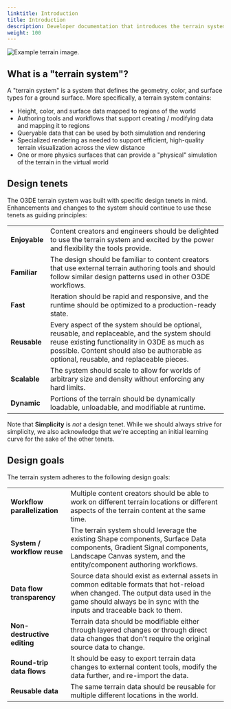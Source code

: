 ```yaml
---
linktitle: Introduction
title: Introduction
description: Developer documentation that introduces the terrain system.
weight: 100
---
```


![Example terrain image.](/images/user-guide/visualization/environments/terrain/terrain-example.png)

## What is a "terrain system"?

A "terrain system" is a system that defines the geometry, color, and surface types for a ground surface. More specifically, a terrain system contains:

* Height, color, and surface data mapped to regions of the world
* Authoring tools and workflows that support creating / modifying data and mapping it to regions
* Queryable data that can be used by both simulation and rendering
* Specialized rendering as needed to support efficient, high-quality terrain visualization across the view distance
* One or more physics surfaces that can provide a "physical" simulation of the terrain in the virtual world

## Design tenets

The O3DE terrain system was built with specific design tenets in mind. Enhancements and changes to the system should continue to use these tenets as guiding principles:

| | |
| - | - |
| **Enjoyable** | Content creators and engineers should be delighted to use the terrain system and excited by the power and flexibility the tools provide.|
| **Familiar** | The design should be familiar to content creators that use external terrain authoring tools and should follow similar design patterns used in other O3DE workflows.|
| **Fast** | Iteration should be rapid and responsive, and the runtime should be optimized to a production-ready state.|
| **Reusable** | Every aspect of the system should be optional, reusable, and replaceable, and the system should reuse existing functionality in O3DE as much as possible. Content should also be authorable as optional, reusable, and replaceable pieces.|
| **Scalable** | The system should scale to allow for worlds of arbitrary size and density without enforcing any hard limits.|
| **Dynamic** | Portions of the terrain should be dynamically loadable, unloadable, and modifiable at runtime.|

Note that **Simplicity** is _not_ a design tenet.  While we should always strive for simplicity, we also acknowledge that we're accepting an initial learning curve for the sake of the other tenets.

## Design goals

The terrain system adheres to the following design goals:

| | |
| - | - |
| **Workflow parallelization** | Multiple content creators should be able to work on different terrain locations or different aspects of the terrain content at the same time.|
| **System / workflow reuse** | The terrain system should leverage the existing Shape components, Surface Data components, Gradient Signal components, Landscape Canvas system, and the entity/component authoring workflows.|
| **Data flow transparency** | Source data should exist as external assets in common editable formats that hot-reload when changed. The output data used in the game should always be in sync with the inputs and traceable back to them.|
| **Non-destructive editing** | Terrain data should be modifiable either through layered changes or through direct data changes that don't require the original source data to change. |
| **Round-trip data flows** | It should be easy to export terrain data changes to external content tools, modify the data further, and re-import the data. |
| **Reusable data** | The same terrain data should be reusable for multiple different locations in the world. |
